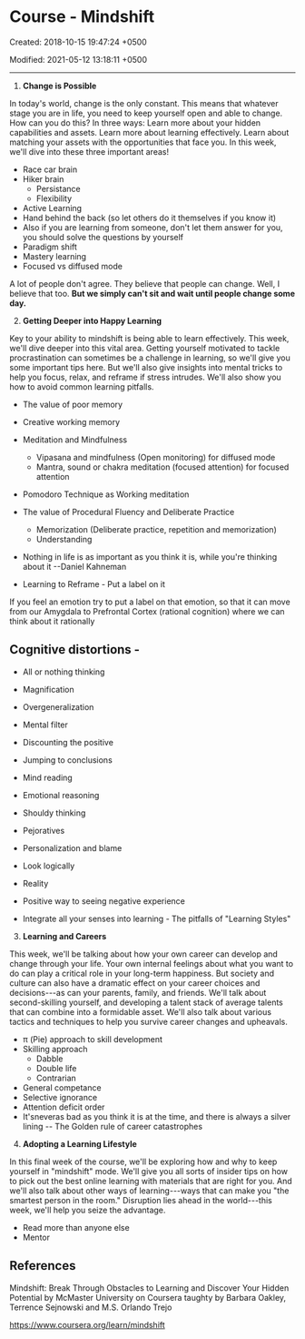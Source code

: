 # Course - Mindshift

Created: 2018-10-15 19:47:24 +0500

Modified: 2021-05-12 13:18:11 +0500

---

1.  **Change is Possible**

In today's world, change is the only constant. This means that whatever stage you are in life, you need to keep yourself open and able to change. How can you do this? In three ways: Learn more about your hidden capabilities and assets. Learn more about learning effectively. Learn about matching your assets with the opportunities that face you. In this week, we'll dive into these three important areas!


-   Race car brain
-   Hiker brain
    -   Persistance
    -   Flexibility
-   Active Learning
-   Hand behind the back (so let others do it themselves if you know it)
-   Also if you are learning from someone, don't let them answer for you, you should solve the questions by yourself
-   Paradigm shift
-   Mastery learning
-   Focused vs diffused mode

A lot of people don't agree. They believe that people can change. Well, I believe that too. **But we simply can't sit and wait until people change some day.**

2.  **Getting Deeper into Happy Learning**

Key to your ability to mindshift is being able to learn effectively. This week, we'll dive deeper into this vital area. Getting yourself motivated to tackle procrastination can sometimes be a challenge in learning, so we'll give you some important tips here. But we'll also give insights into mental tricks to help you focus, relax, and reframe if stress intrudes. We'll also show you how to avoid common learning pitfalls.


-   The value of poor memory
-   Creative working memory
-   Meditation and Mindfulness
    -   Vipasana and mindfulness (Open monitoring) for diffused mode
    -   Mantra, sound or chakra meditation (focused attention) for focused attention
-   Pomodoro Technique as Working meditation


-   The value of Procedural Fluency and Deliberate Practice
    -   Memorization (Deliberate practice, repetition and memorization)
    -   Understanding
-   Nothing in life is as important as you think it is, while you're thinking about it --Daniel Kahneman
-   Learning to Reframe - Put a label on it

If you feel an emotion try to put a label on that emotion, so that it can move from our Amygdala to Prefrontal Cortex (rational cognition) where we can think about it rationally

## Cognitive distortions -
-   All or nothing thinking
-   Magnification
-   Overgeneralization
-   Mental filter
-   Discounting the positive
-   Jumping to conclusions
-   Mind reading
-   Emotional reasoning
-   Shouldy thinking
-   Pejoratives
-   Personalization and blame


-   Look logically
-   Reality
-   Positive way to seeing negative experience

-   Integrate all your senses into learning - The pitfalls of "Learning Styles"

3.  **Learning and Careers**

This week, we'll be talking about how your own career can develop and change through your life. Your own internal feelings about what you want to do can play a critical role in your long-term happiness. But society and culture can also have a dramatic effect on your career choices and decisions---as can your parents, family, and friends. We'll talk about second-skilling yourself, and developing a talent stack of average talents that can combine into a formidable asset. We'll also talk about various tactics and techniques to help you survive career changes and upheavals.


-   π (Pie) approach to skill development
-   Skilling approach
    -   Dabble
    -   Double life
    -   Contrarian
-   General competance
-   Selective ignorance
-   Attention deficit order
-   It'sneveras bad as you think it is at the time, and there is always a silver lining -- The Golden rule of career catastrophes

4.  **Adopting a Learning Lifestyle**

In this final week of the course, we'll be exploring how and why to keep yourself in "mindshift" mode. We'll give you all sorts of insider tips on how to pick out the best online learning with materials that are right for you. And we'll also talk about other ways of learning---ways that can make you "the smartest person in the room." Disruption lies ahead in the world---this week, we'll help you seize the advantage.


-   Read more than anyone else
-   Mentor

## References

Mindshift: Break Through Obstacles to Learning and Discover Your Hidden Potential by McMaster University on Coursera taughty by Barbara Oakley, Terrence Sejnowski and M.S. Orlando Trejo

<https://www.coursera.org/learn/mindshift>
